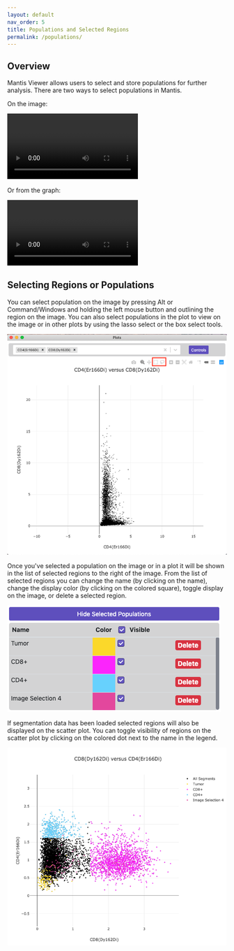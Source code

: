 ```yaml
---
layout: default
nav_order: 5
title: Populations and Selected Regions
permalink: /populations/
---
```


## Overview

Mantis Viewer allows users to select and store populations for further analysis. There are two ways to select populations in Mantis.

On the image:

<video autoplay="autoplay" loop="loop">
  <source src="{{site.baseurl}}/videos/population_on_image_640.mp4" type="video/mp4">
  <source src="{{site.baseurl}}/videos/population_on_image_640.mp4" type="video/webm">
</video>

Or from the graph:

<video autoplay="autoplay" loop="loop">
  <source src="{{site.baseurl}}/videos/population_on_graph_640.mp4" type="video/mp4">
  <source src="{{site.baseurl}}/videos/population_on_graph_640.mp4" type="video/webm">
</video>

## Selecting Regions or Populations

You can select population on the image by pressing Alt or Command/Windows and holding the left mouse button and outlining the region on the image. You can also select populations in the plot to view on the image or in other plots by using the lasso select or the box select tools.

![Plot Populations](images/plot_select_populations.png)

Once you've selected a population on the image or in a plot it will be shown in the list of selected regions to the right of the image. From the list of selected regions you can change the name (by clicking on the name), change the display color (by clicking on the colored square), toggle display on the image, or delete a selected region.

![Selected Populations](images/selected_populations.png)

If segmentation data has been loaded selected regions will also be displayed on the scatter plot. You can toggle visibility of regions on the scatter plot by clicking on the colored dot next to the name in the legend.

![Viewing Population in the Plot](images/plot_view_populations.png)